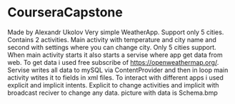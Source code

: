 # CourseraCapstone
Made by Alexandr Ukolov
Very simple WeatherApp. Support only 5 cities. 
Contains 2 activities. Main activity with temperature and city name and second with settings where you can change city. 
Only 5 cities support.
When main activity starts it also starts a servise where app get data from web. To get data i used free subscribe of https://openweathermap.org/.
Servise writes all data to mySQL via ContentProvider and then in loop main activity wtites it to fields in xml files.
To interact with different apps i used explicit and implicit intents. Explicit to change activities and implicit with broadcast reciver to change any data.
picture with data is Schema.bmp
